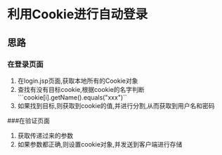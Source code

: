利用Cookie进行自动登录
=====

思路
-----

### 在登录页面

1. 在login.jsp页面,获取本地所有的Cookie对象
2. 查找有没有目标cookie,根据cookie的名字判断  ```cookie[i].getName().equals("xxx")``
3. 如果找到目标,则获取到cookie的值,并进行分割,从而获取到用户名和密码

###在验证页面

1. 获取传递过来的参数
2. 如果参数都正确,则设置cookie对象,并发送到客户端进行存储


